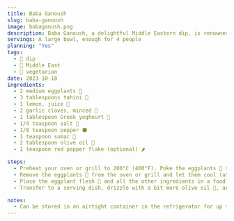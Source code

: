 ```yaml
---
title: Baba Ganoush
slug: baba-ganoush
image: babaganush.png
description: Baba Ganoush, a delightful Middle Eastern dip, is renowned for its creamy texture and smoky flavor.
servings: A large bowl, enough for 4 people
planning: "Yes"
tags:
  - 🥣 dip
  - 🐪 Middle East
  - 🌱 vegetarian
date: 2023-10-18
ingredients:
  - 2 medium eggplants 🍆
  - 3 tablespoons tahini 🥄
  - 1 lemon, juice 🍋
  - 2 garlic cloves, minced 🧄
  - 1 tablespoon Greek yoghourt 🥣
  - 1/4 teaspoon salt 🧂
  - 1/8 teaspoon pepper ⚫
  - 1 teaspoon sumac 🌿
  - 2 tablespoon olive oil 🏺
  - 1 teaspoon red pepper flake (optional) 🌶️

steps:
  - Preheat your oven or grill to 200°C (400°F). Poke the eggplants 🍆 several times with a fork, then place them on a baking sheet. Roast for 30-40 minutes, turning occasionally, until the skin is charred and the insides are soft.
  - Remove the eggplants 🍆 from the oven or grill and let them cool (at least 15 minutes). Once cool enough to handle, peel off and discard the skin.
  - Place the eggplant flesh 🍆 and all the other ingredients in a food processor (🥄, 🍋, 🧄, 🥣, 🧂, ⚫, 🌿, 🌶️). Pulse until smooth.
  - Transfer to a serving dish, drizzle with a bit more olive oil 🏺, and garnish with parsley and pomegranate seeds if desired. Serve with pita bread or fresh vegetables.

notes:
  - Can be stored in an airtight container in the refrigerator for up to a week.
---
```

